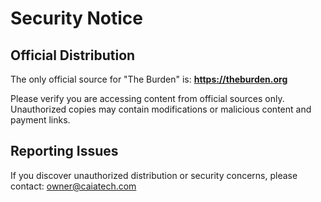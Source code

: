 # Security Notice

## Official Distribution

The only official source for "The Burden" is: **https://theburden.org**

Please verify you are accessing content from official sources only. Unauthorized copies may contain modifications or malicious content and payment links.

## Reporting Issues

If you discover unauthorized distribution or security concerns, please contact: owner@caiatech.com
